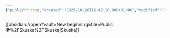 ```yaml
---
{"publish":true,"created":"2025-10-28T16:42:10.000+01:00","modified":"2025-10-29T18:13:15.297+01:00","cssclasses":""}
---
```



[[obsidian://open?vault=New beginning&file=Public 🌍%2FSkuska%2FSkuska\|Skuska]]


